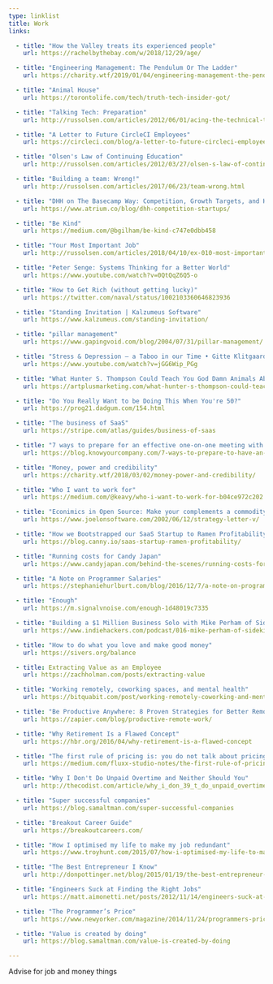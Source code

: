 ```yaml
---
type: linklist
title: Work
links:

  - title: "How the Valley treats its experienced people"
    url: https://rachelbythebay.com/w/2018/12/29/age/

  - title: "Engineering Management: The Pendulum Or The Ladder"
    url: https://charity.wtf/2019/01/04/engineering-management-the-pendulum-or-the-ladder/

  - title: "Animal House"
    url: https://torontolife.com/tech/truth-tech-insider-got/

  - title: "Talking Tech: Preparation"
    url: http://russolsen.com/articles/2012/06/01/acing-the-technical-talk-preparation.html

  - title: "A Letter to Future CircleCI Employees"
    url: https://circleci.com/blog/a-letter-to-future-circleci-employees/

  - title: "Olsen's Law of Continuing Education"
    url: http://russolsen.com/articles/2012/03/27/olsen-s-law-of-continuing-education.html

  - title: "Building a team: Wrong!"
    url: http://russolsen.com/articles/2017/06/23/team-wrong.html

  - title: "DHH on The Basecamp Way: Competition, Growth Targets, and How to Incentivize Employees"
    url: https://www.atrium.co/blog/dhh-competition-startups/

  - title: "Be Kind"
    url: https://medium.com/@bgilham/be-kind-c747e0dbb458

  - title: "Your Most Important Job"
    url: http://russolsen.com/articles/2018/04/10/ex-010-most-important-job.html

  - title: "Peter Senge: Systems Thinking for a Better World"
    url: https://www.youtube.com/watch?v=0QtQqZ6Q5-o

  - title: "How to Get Rich (without getting lucky)"
    url: https://twitter.com/naval/status/1002103360646823936

  - title: "Standing Invitation | Kalzumeus Software"
    url: https://www.kalzumeus.com/standing-invitation/

  - title: "pillar management"
    url: https://www.gapingvoid.com/blog/2004/07/31/pillar-management/

  - title: "Stress & Depression – a Taboo in our Time • Gitte Klitgaard"
    url: https://www.youtube.com/watch?v=jGG6Wip_PGg

  - title: "What Hunter S. Thompson Could Teach You God Damn Animals About Being A Professional"
    url: https://artplusmarketing.com/what-hunter-s-thompson-could-teach-you-god-damn-animals-about-being-a-professional-e9d6e12990d

  - title: "Do You Really Want to be Doing This When You're 50?"
    url: https://prog21.dadgum.com/154.html

  - title: "The business of SaaS"
    url: https://stripe.com/atlas/guides/business-of-saas

  - title: "7 ways to prepare for an effective one-on-one meeting with your manager"
    url: https://blog.knowyourcompany.com/7-ways-to-prepare-to-have-an-effective-one-on-one-meeting-with-your-manager-3b7e083cb3bb

  - title: "Money, power and credibility"
    url: https://charity.wtf/2018/03/02/money-power-and-credibility/

  - title: "Who I want to work for"
    url: https://medium.com/@keavy/who-i-want-to-work-for-b04ce972c202

  - title: "Econimics in Open Source: Make your complements a commodity"
    url: https://www.joelonsoftware.com/2002/06/12/strategy-letter-v/

  - title: "How we Bootstrapped our SaaS Startup to Ramen Profitability"
    url: https://blog.canny.io/saas-startup-ramen-profitability/

  - title: "Running costs for Candy Japan"
    url: https://www.candyjapan.com/behind-the-scenes/running-costs-for-candy-japan

  - title: "A Note on Programmer Salaries"
    url: https://stephaniehurlburt.com/blog/2016/12/7/a-note-on-programmer-salaries

  - title: "Enough"
    url: https://m.signalvnoise.com/enough-1d48019c7335

  - title: "Building a $1 Million Business Solo with Mike Perham of Sidekiq"
    url: https://www.indiehackers.com/podcast/016-mike-perham-of-sidekiq

  - title: "How to do what you love and make good money"
    url: https://sivers.org/balance

  - title: Extracting Value as an Employee
    url: https://zachholman.com/posts/extracting-value

  - title: "Working remotely, coworking spaces, and mental health"
    url: https://bitquabit.com/post/working-remotely-coworking-and-mental-health/

  - title: "Be Productive Anywhere: 8 Proven Strategies for Better Remote Work"
    url: https://zapier.com/blog/productive-remote-work/

  - title: "Why Retirement Is a Flawed Concept"
    url: https://hbr.org/2016/04/why-retirement-is-a-flawed-concept

  - title: "The first rule of pricing is: you do not talk about pricing"
    url: https://medium.com/fluxx-studio-notes/the-first-rule-of-pricing-is-you-do-not-talk-about-pricing-1875caa39b89

  - title: "Why I Don't Do Unpaid Overtime and Neither Should You"
    url: http://thecodist.com/article/why_i_don_39_t_do_unpaid_overtime_and_neither_should_you

  - title: "Super successful companies"
    url: https://blog.samaltman.com/super-successful-companies

  - title: "Breakout Career Guide"
    url: https://breakoutcareers.com/

  - title: "How I optimised my life to make my job redundant"
    url: https://www.troyhunt.com/2015/07/how-i-optimised-my-life-to-make-my-job.html

  - title: "The Best Entrepreneur I Know"
    url: http://donpottinger.net/blog/2015/01/19/the-best-entrepreneur-i-know.html

  - title: "Engineers Suck at Finding the Right Jobs"
    url: https://matt.aimonetti.net/posts/2012/11/14/engineers-suck-at-finding-right-jobs/

  - title: "The Programmer’s Price"
    url: https://www.newyorker.com/magazine/2014/11/24/programmers-price

  - title: "Value is created by doing"
    url: https://blog.samaltman.com/value-is-created-by-doing

---
```


Advise for job and money things
